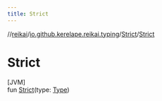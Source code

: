 ```yaml
---
title: Strict
---
```

//[reikai](../../../index.html)/[io.github.kerelape.reikai.typing](../index.html)/[Strict](index.html)/[Strict](-strict.html)



# Strict



[JVM]\
fun [Strict](-strict.html)(type: [Type](../-type/index.html))




